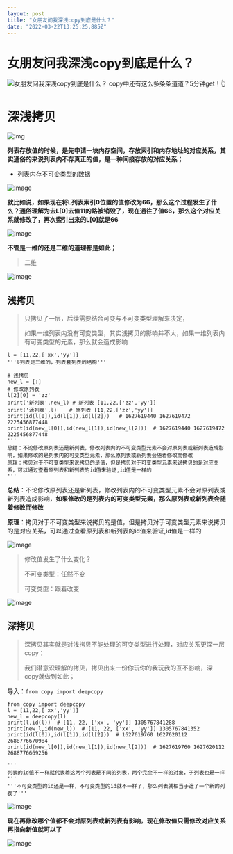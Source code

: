 ```yaml
---
layout: post
title: "女朋友问我深浅copy到底是什么？"
date: "2022-03-22T13:25:25.885Z"
---
```

女朋友问我深浅copy到底是什么？
=================

![女朋友问我深浅copy到底是什么？](https://img2022.cnblogs.com/blog/2608072/202203/2608072-20220322210725411-967123670.png) copy中还有这么多条条道道？5分钟get！👆

深浅拷贝
====

![img](https://img1.baidu.com/it/u=2439995286,666154442&fm=253&fmt=auto&app=138&f=PNG?w=690&h=500)

**列表存放值的时候，是先申请一块内存空间，存放索引和内存地址的对应关系，其实通俗的来说列表内不存真正的值，是一种间接存放的对应关系；**

*   列表内存不可变类型的数据

![image](https://img2022.cnblogs.com/blog/2608072/202203/2608072-20220322210536510-472176403.png)

**就比如说，如果现在将L列表索引0位置的值修改为66，那么这个过程发生了什么？通俗理解为去L\[0\]去值11的路被销毁了，现在通往了值66，那么这个对应关系就修改了，再次索引出来的L\[0\]就是66**

![image](https://img2022.cnblogs.com/blog/2608072/202203/2608072-20220322210543751-1687341666.png)

**不管是一维的还是二维的道理都是如此；**

> 二维

![image](https://img2022.cnblogs.com/blog/2608072/202203/2608072-20220322210558132-2090823596.png)

浅拷贝
---

> 只拷贝了一层，后续需要结合可变与不可变类型理解来决定，
> 
> 如果一维列表内没有可变类型，其实浅拷贝的影响并不大，如果一维列表内有可变类型的元素，那么就会造成影响

    l = [11,22,['xx','yy']]
    '''l列表是二维的，列表套列表的结构'''
    
    # 浅拷贝
    new_l = [:]
    # 修改原列表
    l[2][0] = 'zz'
    print('新列表',new_l) # 新列表 [11,22,['zz','yy']]
    print('源列表',l)    # 原列表 [11,22,['zz','yy']]
    print(id(l[0]),id(l[1]),id(l[2]))   # 1627619440 1627619472 2225456877448
    print(id(new_l[0]),id(new_l[1]),id(new_l[2]))  # 1627619440 1627619472 2225456877448
    '''
    总结：不论修改原列表还是新列表，修改列表内的不可变类型元素不会对原列表或新列表造成影响，如果修改的是列表内的可变类型元素，那么原列表或新列表会随着修改而修改
    原理：拷贝对于不可变类型来说拷贝的是值，但是拷贝对于可变类型元素来说拷贝的是对应关系，可以通过查看原列表和新列表的id值来验证,id值是一样的	
    '''
    

**总结**：不论修改原列表还是新列表，修改列表内的不可变类型元素不会对原列表或新列表造成影响，**如果修改的是列表内的可变类型元素，那么原列表或新列表会随着修改而修改**

**原理**：拷贝对于不可变类型来说拷贝的是值，但是拷贝对于可变类型元素来说拷贝的是对应关系，可以通过查看原列表和新列表的id值来验证,id值是一样的

![image](https://img2022.cnblogs.com/blog/2608072/202203/2608072-20220322210611296-1675770054.png)

> 修改值发生了什么变化？
> 
> 不可变类型：任然不变
> 
> 可变类型：跟着改变

![image](https://img2022.cnblogs.com/blog/2608072/202203/2608072-20220322210628548-993163961.png)

深拷贝
---

> 深拷贝其实就是对浅拷贝不能处理的可变类型进行处理，对应关系更深一层copy；
> 
> 我们潜意识理解的拷贝，拷贝出来一份你玩你的我玩我的互不影响，深copy就做到如此；

导入：`from copy import deepcopy`

    from copy import deepcopy
    l = [11,22,['xx','yy']]
    new_l = deepcopy(l)
    print(l,id(l))  # [11, 22, ['xx', 'yy']] 1305767841288
    print(new_l,id(new_l))  # [11, 22, ['xx', 'yy']] 1305767841352
    print(id(l[0]),id(l[1]),id(l[2]))  # 1627619760 1627620112 2688776670984
    print(id(new_l[0]),id(new_l[1]),id(new_l[2]))  # 1627619760 1627620112 2688776669256
    
    '''
    列表的id值不一样就代表着这两个列表是不同的列表，两个完全不一样的对象，子列表也是一样
    '''
    '''不可变类型的id还是一样，不可变类型的id就不一样了，那么列表就相当于造了一个新的列表了'''
    

![image](https://img2022.cnblogs.com/blog/2608072/202203/2608072-20220322210637760-590460512.png)

**现在再修改哪个值都不会对原列表或新列表有影响**，**现在修改值只需修改对应关系再指向新值就可以了**

![image](https://img2022.cnblogs.com/blog/2608072/202203/2608072-20220322210645486-262609324.png)